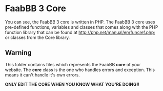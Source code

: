 FaabBB 3 Core
============================================================
You can see, the FaabBB 3 core is written in PHP. The FaabBB 3 core uses 
pre-defined functions, variables and classes that comes along with the PHP function library 
that can be found at <a href="http://php.net/manual/en/funcref.php">http://php.net/manual/en/funcref.php</a>; or
classes from the Core library.

Warning
-----------
This folder contains files which represents the FaabBB **core** of your website.
The **core** class is the one who handles errors and exception. This means it can't handle it's own errors.

**ONLY EDIT THE CORE WHEN YOU KNOW WHAT YOU'RE DOING!!**
